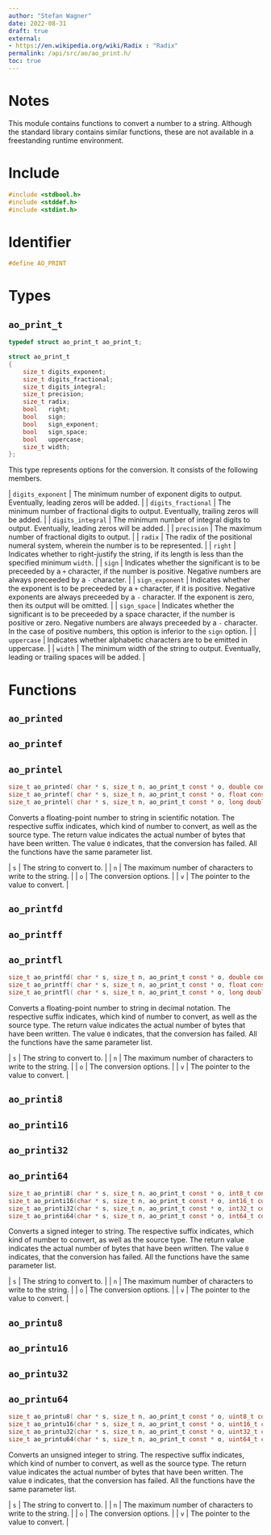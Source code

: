 ```yaml
---
author: "Stefan Wagner"
date: 2022-08-31
draft: true
external:
- https://en.wikipedia.org/wiki/Radix : "Radix"
permalink: /api/src/ao/ao_print.h/
toc: true
---
```


# Notes

This module contains functions to convert a number to a string. Although the standard library contains similar functions, these are not available in a freestanding runtime environment.

# Include

```c
#include <stdbool.h>
#include <stddef.h>
#include <stdint.h>
```

# Identifier

```c
#define AO_PRINT
```

# Types

## `ao_print_t`

```c
typedef struct ao_print_t ao_print_t;
```

```c
struct ao_print_t
{
    size_t digits_exponent;
    size_t digits_fractional;
    size_t digits_integral;
    size_t precision;
    size_t radix;
    bool   right;
    bool   sign;
    bool   sign_exponent;
    bool   sign_space;
    bool   uppercase;
    size_t width;
};
```

This type represents options for the conversion. It consists of the following members.

| `digits_exponent` | The minimum number of exponent digits to output. Eventually, leading zeros will be added. |
| `digits_fractional` | The minimum number of fractional digits to output. Eventually, trailing zeros will be added. |
| `digits_integral` | The minimum number of integral digits to output. Eventually, leading zeros will be added. |
| `precision` | The maximum number of fractional digits to output. |
| `radix` | The radix of the positional numeral system, wherein the number is to be represented. |
| `right` | Indicates whether to right-justify the string, if its length is less than the specified minimum `width`. |
| `sign` | Indicates whether the significant is to be preceeded by a `+` character, if the number is positive. Negative numbers are always preceeded by a `-` character. |
| `sign_exponent` | Indicates whether the exponent is to be preceeded by a `+` character, if it is positive. Negative exponents are always preceeded by a `-` character. If the exponent is zero, then its output will be omitted. |
| `sign_space` | Indicates whether the significant is to be preceeded by a space character, if the number is positive or zero. Negative numbers are always preceeded by a `-` character. In the case of positive numbers, this option is inferior to the `sign` option. |
| `uppercase` | Indicates whether alphabetic characters are to be emitted in uppercase. |
| `width` | The minimum width of the string to output. Eventually, leading or trailing spaces will be added. |

# Functions

## `ao_printed`
## `ao_printef`
## `ao_printel`

```c
size_t ao_printed( char * s, size_t n, ao_print_t const * o, double const * v);
size_t ao_printef( char * s, size_t n, ao_print_t const * o, float const * v);
size_t ao_printel( char * s, size_t n, ao_print_t const * o, long double const * v);
```

Converts a floating-point number to string in scientific notation. The respective suffix indicates, which kind of number to convert, as well as the source type. The return value indicates the actual number of bytes that have been written. The value `0` indicates, that the conversion has failed. All the functions have the same parameter list.

| `s` | The string to convert to. |
| `n` | The maximum number of characters to write to the string. |
| `o` | The conversion options. |
| `v` | The pointer to the value to convert. |

## `ao_printfd`
## `ao_printff`
## `ao_printfl`

```c
size_t ao_printfd( char * s, size_t n, ao_print_t const * o, double const * v);
size_t ao_printff( char * s, size_t n, ao_print_t const * o, float const * v);
size_t ao_printfl( char * s, size_t n, ao_print_t const * o, long double const * v);
```

Converts a floating-point number to string in decimal notation. The respective suffix indicates, which kind of number to convert, as well as the source type. The return value indicates the actual number of bytes that have been written. The value `0` indicates, that the conversion has failed. All the functions have the same parameter list.

| `s` | The string to convert to. |
| `n` | The maximum number of characters to write to the string. |
| `o` | The conversion options. |
| `v` | The pointer to the value to convert. |

## `ao_printi8`
## `ao_printi16`
## `ao_printi32`
## `ao_printi64`

```c
size_t ao_printi8( char * s, size_t n, ao_print_t const * o, int8_t const * v);
size_t ao_printi16(char * s, size_t n, ao_print_t const * o, int16_t const * v);
size_t ao_printi32(char * s, size_t n, ao_print_t const * o, int32_t const * v);
size_t ao_printi64(char * s, size_t n, ao_print_t const * o, int64_t const * v);
```

Converts a signed integer to string. The respective suffix indicates, which kind of number to convert, as well as the source type. The return value indicates the actual number of bytes that have been written. The value `0` indicates, that the conversion has failed. All the functions have the same parameter list.

| `s` | The string to convert to. |
| `n` | The maximum number of characters to write to the string. |
| `o` | The conversion options. |
| `v` | The pointer to the value to convert. |

## `ao_printu8`
## `ao_printu16`
## `ao_printu32`
## `ao_printu64`

```c
size_t ao_printu8( char * s, size_t n, ao_print_t const * o, uint8_t const * v);
size_t ao_printu16(char * s, size_t n, ao_print_t const * o, uint16_t const * v);
size_t ao_printu32(char * s, size_t n, ao_print_t const * o, uint32_t const * v);
size_t ao_printu64(char * s, size_t n, ao_print_t const * o, uint64_t const * v);
```

Converts an unsigned integer to string. The respective suffix indicates, which kind of number to convert, as well as the source type. The return value indicates the actual number of bytes that have been written. The value `0` indicates, that the conversion has failed. All the functions have the same parameter list.

| `s` | The string to convert to. |
| `n` | The maximum number of characters to write to the string. |
| `o` | The conversion options. |
| `v` | The pointer to the value to convert. |
